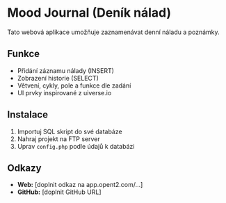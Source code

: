 # Mood Journal (Deník nálad)

Tato webová aplikace umožňuje zaznamenávat denní náladu a poznámky.

## Funkce
- Přidání záznamu nálady (INSERT)
- Zobrazení historie (SELECT)
- Větvení, cykly, pole a funkce dle zadání
- UI prvky inspirované z uiverse.io

## Instalace
1. Importuj SQL skript do své databáze
2. Nahraj projekt na FTP server
3. Uprav `config.php` podle údajů k databázi

## Odkazy
- **Web:** [doplnit odkaz na app.opent2.com/...]
- **GitHub:** [doplnit GitHub URL]